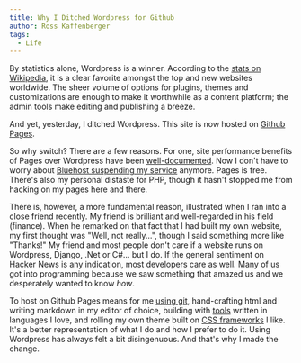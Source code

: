 ```yaml
---
title: Why I Ditched Wordpress for Github
author: Ross Kaffenberger
tags:
  - Life
---
```


By statistics alone, Wordpress is a winner. According to the [stats on Wikipedia][2], it is a clear favorite amongst the top and new websites worldwide. The sheer volume of options for plugins, themes and customizations are enough to make it worthwhile as a content platform; the admin tools make editing and publishing a breeze.

And yet, yesterday, I ditched Wordpress. This site is now hosted on [Github Pages][1].

So why switch? There are a few reasons. For one, site performance benefits of Pages over Wordpress have been [well-documented][3]. Now I don't have to worry about [Bluehost suspending my service][4] anymore. Pages is free. There's also my personal distaste for PHP, though it hasn't stopped me from hacking on my pages here and there.

There is, however, a more fundamental reason, illustrated when I ran into a close friend recently. My friend is brilliant and well-regarded in his field (finance). When he remarked on that fact that I had built my own website, my first thought was "Well, not really...", though I said something more like "Thanks!" My friend and most people don't care if a website runs on Wordpress, Django, .Net or C#... but I do. If the general sentiment on Hacker News is any indication, most developers care as well. Many of us got into programming because we saw something that amazed us and we desperately wanted to know *how*.

To host on Github Pages means for me [using git][5], hand-crafting html and writing markdown in my editor of choice, building with [tools][7] written in languages I love, and rolling my own theme built on [CSS frameworks][8] I like. It's a better representation of what I do and how I prefer to do it. Using Wordpress has always felt a bit disingenuous. And that's why I made the change.

[1]: http://pages.github.com/
[2]: http://en.wikipedia.org/wiki/WordPress
[3]: http://mbmccormick.com/2011/10/ditching-wordpress-for-jekyll-and-github/
[4]: http://go.janleow.com/2011/06/my-wordpress-website-in-bluehost-is.html
[5]: https://help.github.com/articles/creating-project-pages-manually
[6]: http://middlemanapp.com/
[7]: http://jekyllrb.com/
[8]: http://foundation.zurb.com/

